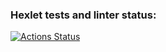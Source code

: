 ### Hexlet tests and linter status:
[![Actions Status](https://github.com/phoenix3x3/frontend-project-lvl1/workflows/hexlet-check/badge.svg)](https://github.com/phoenix3x3/frontend-project-lvl1/actions)